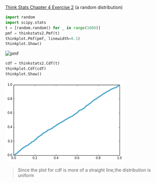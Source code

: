 [Think Stats Chapter 4 Exercise 2](http://greenteapress.com/thinkstats2/html/thinkstats2005.html#toc41) (a random distribution)
```python
import random
import scipy.stats
t = [random.random() for _ in range(1000)]
pmf = thinkstats2.Pmf(t)
thinkplot.Pmf(pmf, linewidth=0.1)
thinkplot.Show()
````
![pmf](statistics/pmf.png)

```python
cdf = thinkstats2.Cdf(t)
thinkplot.Cdf(cdf)
thinkplot.Show()
```
![pmf](statistics/cdf.png)

> Since the plot for cdf is more of a straight line,the distribution is uniform
